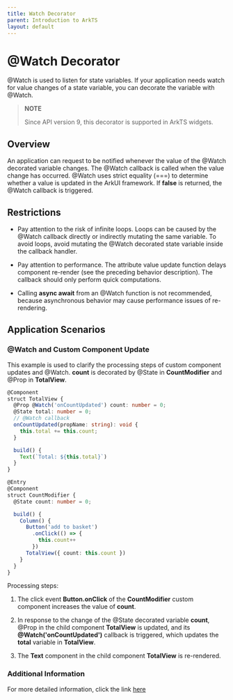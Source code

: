 ```yaml
---
title: Watch Decorator
parent: Introduction to ArkTS
layout: default
---
```


# @Watch Decorator


@Watch is used to listen for state variables. If your application needs watch for value changes of a state variable, you can decorate the variable with @Watch.


> **NOTE**
>
> Since API version 9, this decorator is supported in ArkTS widgets.


## Overview

An application can request to be notified whenever the value of the @Watch decorated variable changes. The @Watch callback is called when the value change has occurred. @Watch uses strict equality (===) to determine whether a value is updated in the ArkUI framework. If **false** is returned, the @Watch callback is triggered.

## Restrictions

- Pay attention to the risk of infinite loops. Loops can be caused by the @Watch callback directly or indirectly mutating the same variable. To avoid loops, avoid mutating the @Watch decorated state variable inside the callback handler.

- Pay attention to performance. The attribute value update function delays component re-render (see the preceding behavior description). The callback should only perform quick computations.

- Calling **async await** from an @Watch function is not recommended, because asynchronous behavior may cause performance issues of re-rendering.


## Application Scenarios

### @Watch and Custom Component Update

This example is used to clarify the processing steps of custom component updates and @Watch. **count** is decorated by @State in **CountModifier** and @Prop in **TotalView**.


```ts
@Component
struct TotalView {
  @Prop @Watch('onCountUpdated') count: number = 0;
  @State total: number = 0;
  // @Watch callback
  onCountUpdated(propName: string): void {
    this.total += this.count;
  }

  build() {
    Text(`Total: ${this.total}`)
  }
}

@Entry
@Component
struct CountModifier {
  @State count: number = 0;

  build() {
    Column() {
      Button('add to basket')
        .onClick(() => {
          this.count++
        })
      TotalView({ count: this.count })
    }
  }
}
```

Processing steps:

1. The click event **Button.onClick** of the **CountModifier** custom component increases the value of **count**.

2. In response to the change of the @State decorated variable **count**, @Prop in the child component **TotalView** is updated, and its **@Watch('onCountUpdated')** callback is triggered, which updates the **total** variable in **TotalView**.

3. The **Text** component in the child component **TotalView** is re-rendered.

### Additional Information
For more detailed information, click the link [here](https://github.com/eclipse-oniro-mirrors/docs/blob/OpenHarmony-4.1-Release/en/application-dev/quick-start/arkts-watch.md)

